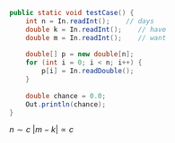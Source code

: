 
```java
public static void testCase() {
	int n = In.readInt();    // days
	double k = In.readInt();    // have
	double m = In.readInt();    // want
	
	double[] p = new double[n];
	for (int i = 0; i < n; i++) {
		p[i] = In.readDouble();
	}
	
	double chance = 0.0;
	Out.println(chance);
}
```


$n \sim c$
$| m - k | \propto c$ 

